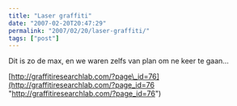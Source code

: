 ```yaml
---
title: "Laser graffiti"
date: "2007-02-20T20:47:29"
permalink: "2007/02/20/laser-graffiti/"
tags: ["post"]
---
```

Dit is zo de max, en we waren zelfs van plan om ne keer te gaan…

[http://graffitiresearchlab.com/?page\_id=76](http://graffitiresearchlab.com/?page_id=76 "http://graffitiresearchlab.com/?page_id=76")
